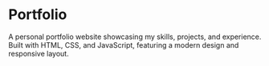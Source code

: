 # Portfolio
A personal portfolio website showcasing my skills, projects, and experience. Built with HTML, CSS, and JavaScript, featuring a modern design and responsive layout.
